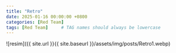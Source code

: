 ```yaml
---
title: "Retro"
date: 2025-01-16 00:00:00 +0800 
categories: [Red Team]
tags: [Red Team]     # TAG names should always be lowercase
---
```



![resim]({{ site.url }}{{ site.baseurl }}/assets/img/posts/Retro1.webp)

